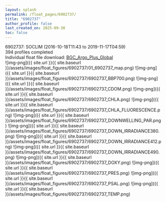 ```yaml
---
layout: splash
permalink: /float_pages/6902737/
title: "6902737"
author_profile: false
last_created_on: 2025-09-30
toc: false
---
```

 
6902737: SOCLIM (2016-10-18T11:43 to 2019-11-17T04:59)\
394 profiles completed\
Individual float file download: [BGC_Argo_Plus_Global](https://ftp.soest.hawaii.edu/bgc_argo_plus/Individual_Floats/outliers_removed/6902737_Sprof_processed.nc)\
![img-png]({{ site.url }}{{ site.baseurl }}/assets/images/float_figures/6902737/01_6902737_map.png)
![img-png]({{ site.url }}{{ site.baseurl }}/assets/images/float_figures/6902737/6902737_BBP700.png)
![img-png]({{ site.url }}{{ site.baseurl }}/assets/images/float_figures/6902737/6902737_CDOM.png)
![img-png]({{ site.url }}{{ site.baseurl }}/assets/images/float_figures/6902737/6902737_CHLA.png)
![img-png]({{ site.url }}{{ site.baseurl }}/assets/images/float_figures/6902737/6902737_CHLA_FLUORESCENCE.png)
![img-png]({{ site.url }}{{ site.baseurl }}/assets/images/float_figures/6902737/6902737_DOWNWELLING_PAR.png)
![img-png]({{ site.url }}{{ site.baseurl }}/assets/images/float_figures/6902737/6902737_DOWN_IRRADIANCE380.png)
![img-png]({{ site.url }}{{ site.baseurl }}/assets/images/float_figures/6902737/6902737_DOWN_IRRADIANCE412.png)
![img-png]({{ site.url }}{{ site.baseurl }}/assets/images/float_figures/6902737/6902737_DOWN_IRRADIANCE490.png)
![img-png]({{ site.url }}{{ site.baseurl }}/assets/images/float_figures/6902737/6902737_DOXY.png)
![img-png]({{ site.url }}{{ site.baseurl }}/assets/images/float_figures/6902737/6902737_PRES.png)
![img-png]({{ site.url }}{{ site.baseurl }}/assets/images/float_figures/6902737/6902737_PSAL.png)
![img-png]({{ site.url }}{{ site.baseurl }}/assets/images/float_figures/6902737/6902737_TEMP.png)
